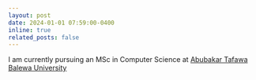 ```yaml
---
layout: post
date: 2024-01-01 07:59:00-0400
inline: true
related_posts: false
---
```


I am currently pursuing an MSc in Computer Science at <a href='https://atbu.edu.ng'>Abubakar Tafawa Balewa University</a>